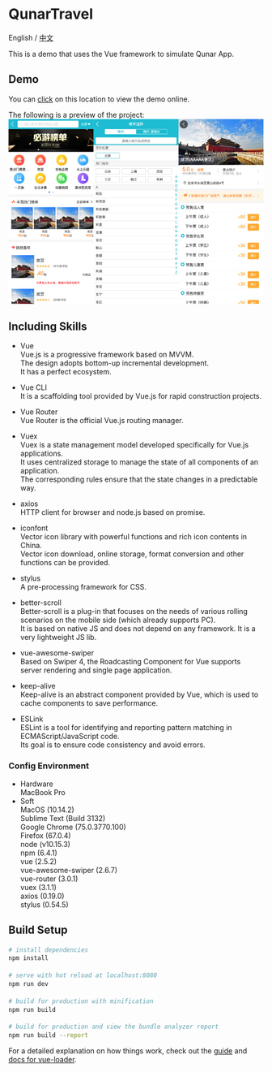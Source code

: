 # QunarTravel
English / [中文](https://github.com/gengjian1203/QunarTravel/blob/master/README_CN.md)

This is a demo that uses the Vue framework to simulate Qunar App.  

## Demo
You can [click](https://gengjian1203.github.io/QunarTravel/dist) on this location to view the demo online.  
  
The following is a preview of the project:  
![Result](https://raw.githubusercontent.com/gengjian1203/QunarTravel/master/readme/result.jpg "Result")  
  
## Including Skills
* Vue  
Vue.js is a progressive framework based on MVVM.  
The design adopts bottom-up incremental development.  
It has a perfect ecosystem.  
  
* Vue CLI  
It is a scaffolding tool provided by Vue.js for rapid construction projects.  
  
* Vue Router  
Vue Router is the official Vue.js routing manager.  
  
* Vuex  
Vuex is a state management model developed specifically for Vue.js applications.  
It uses centralized storage to manage the state of all components of an application.  
The corresponding rules ensure that the state changes in a predictable way.  
  
* axios  
HTTP client for browser and node.js based on promise.  
  
* iconfont  
Vector icon library with powerful functions and rich icon contents in China.  
Vector icon download, online storage, format conversion and other functions can be provided.  
  
* stylus  
A pre-processing framework for CSS.  
  
* better-scroll  
Better-scroll is a plug-in that focuses on the needs of various rolling scenarios on the mobile side (which already supports PC).  
It is based on native JS and does not depend on any framework. It is a very lightweight JS lib.  
  
* vue-awesome-swiper  
Based on Swiper 4, the Roadcasting Component for Vue supports server rendering and single page application.  
  
* keep-alive  
Keep-alive is an abstract component provided by Vue, which is used to cache components to save performance.  
  
* ESLink  
ESLint is a tool for identifying and reporting pattern matching in ECMAScript/JavaScript code.  
Its goal is to ensure code consistency and avoid errors.  
  
### Config Environment
* Hardware  
MacBook Pro  
* Soft  
MacOS (10.14.2)    
Sublime Text (Build 3132)  
Google Chrome (75.0.3770.100)  
Firefox (67.0.4)  
node (v10.15.3)  
npm (6.4.1)  
vue (2.5.2)  
vue-awesome-swiper (2.6.7)  
vue-router (3.0.1)  
vuex (3.1.1)  
axios (0.19.0)  
stylus (0.54.5)  
  
## Build Setup

``` bash
# install dependencies
npm install

# serve with hot reload at localhost:8080
npm run dev

# build for production with minification
npm run build

# build for production and view the bundle analyzer report
npm run build --report
```

For a detailed explanation on how things work, check out the [guide](http://vuejs-templates.github.io/webpack/) and [docs for vue-loader](http://vuejs.github.io/vue-loader).
